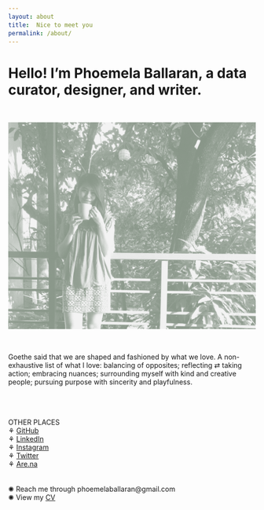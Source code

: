 ```yaml
---
layout: about
title:  Nice to meet you
permalink: /about/
---
```

<h1>Hello! I’m Phoemela Ballaran, a data curator, designer, and writer.</h1>
<br>
<p align="center"><img class=small src="https://raw.githubusercontent.com/phoemelaballaran/imagedb/main/about/portrait.png"/></p>
<br>
<p>
  Goethe said that we are shaped and fashioned by what we love. A non-exhaustive list of what I love: balancing of opposites; 
  reflecting ⇄ taking action; embracing nuances; surrounding myself with kind and creative people; pursuing purpose with sincerity and playfulness.
</p>
<br>
<br>
<br>OTHER PLACES
<br>⚘ <a href="https://github.com/phoemelaballaran" target="_blank">GitHub</a>
<br>⚘ <a href="https://www.linkedin.com/in/pballaran/" target="_blank">LinkedIn</a>
<br>⚘ <a href="https://www.instagram.com/phoemelaballaran/" target="_blank">Instagram</a>
<br>⚘ <a href="https://twitter.com/phoemela_" target="_blank">Twitter</a>
<br>⚘ <a href="https://are.na/phoemela-ballaran" target="_blank">Are.na</a>
<br><br>
<br>✺ Reach me through phoemelaballaran@gmail.com
<br>✺ View my <a href="https://read.cv/phoemelaballaran" target="_blank">CV</a>
<br><br>
